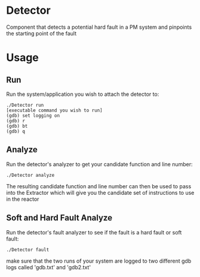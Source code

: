 # Detector

Component that detects a potential hard fault in a PM system and pinpoints the 
starting point of the fault

# Usage

## Run ##
Run the system/application you wish to attach the detector to:
```
./Detector run
[executable command you wish to run]
(gdb) set logging on
(gdb) r
(gdb) bt
(gdb) q
```

## Analyze ##
Run the detector's analyzer to get your candidate function and line number:

```
./Detector analyze
```
The resulting candidate function and line number can then be used to pass into the
Extractor which will give you the candidate set of instructions to use in the reactor


## Soft and Hard Fault Analyze ##
Run the detector's fault analyzer to see if the fault is a hard fault or soft fault:

```
./Detector fault
```

make sure that the two runs of your system are logged to two different gdb logs called 'gdb.txt' and 'gdb2.txt'

[//]: <> (set logging on: set pagination off, thread apply all bt full, r)

